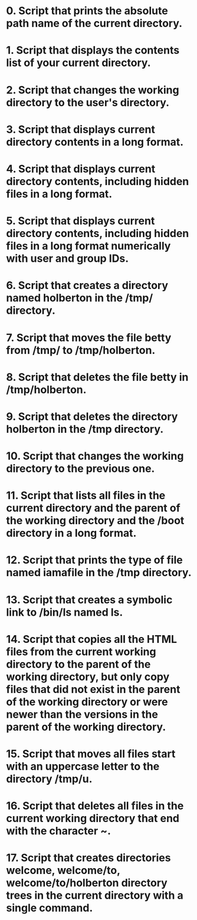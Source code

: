 # 0. Script that prints the absolute path name of the current directory.
# 1. Script that displays the contents list of your current directory.
# 2. Script that changes the working directory to the user's directory.
# 3. Script that displays current directory contents in a long format.
# 4. Script that displays current directory contents, including hidden files in a long format.
# 5. Script that displays current directory contents, including hidden files in a long format numerically with user and group IDs.
# 6. Script that creates a directory named holberton in the /tmp/ directory.
# 7. Script that moves the file betty from /tmp/ to /tmp/holberton.
# 8. Script that deletes the file betty in /tmp/holberton.
# 9. Script that deletes the directory holberton in the /tmp directory.
# 10. Script that changes the working directory to the previous one.
# 11. Script that lists all files in the current directory and the parent of the working directory and the /boot directory in a long format.
# 12. Script that prints the type of file named iamafile in the /tmp directory.
# 13. Script that creates a symbolic link to /bin/ls named __ls__.
# 14. Script that copies all the HTML files from the current working directory to the parent of the working directory, but only copy files that did not exist in the parent of the working directory or were newer than the versions in the parent of the working directory.
# 15. Script that moves all files start with an uppercase letter to the directory /tmp/u.
# 16. Script that deletes all files in the current working directory that end with the character ~.
# 17. Script that creates directories welcome, welcome/to, welcome/to/holberton directory trees in the current directory with a single command.    

